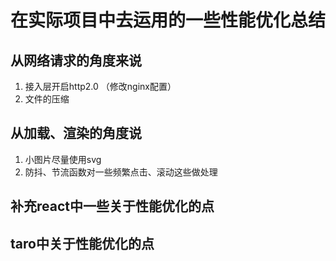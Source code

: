 # 在实际项目中去运用的一些性能优化总结

## 从网络请求的角度来说

1. 接入层开启http2.0 （修改nginx配置）
2. 文件的压缩

## 从加载、渲染的角度说

1. 小图片尽量使用svg
2. 防抖、节流函数对一些频繁点击、滚动这些做处理

## 补充react中一些关于性能优化的点

## taro中关于性能优化的点